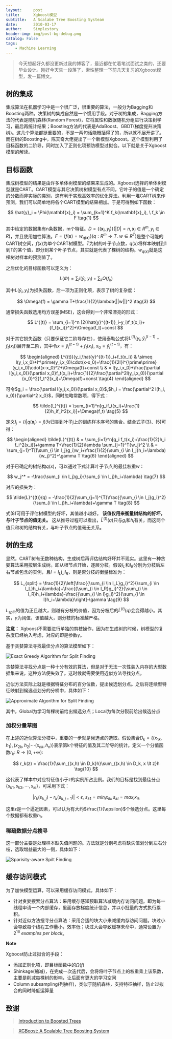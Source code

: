 ```yaml
---
layout:     post
title:      Xgboost模型
subtitle:   A Scalabe Tree Boosting Systeam
date:       2010-03-17
author:     Simplestory
header-img: img/post-bg-debug.png
catalog: False
tags:
    - Machine Learning
---
```


>今天想起好久都没更新过我的博客了，最近都在忙着笔试面试之类的，还要毕业设计。刚好今天告一段落了，索性整理一下前几天复习的Xgboost模型，发一篇博文。

## 树的集成

集成算法在机器学习中是一个很广泛，很重要的算法，一般分为Bagging和Boosting两种。决策树的集成自然是一个惯用手段。对于树的集成，Bagging方法的代表是随机森林(Random Forest)，它将属性和数据随机分组进行决策树学习，最后再统计结果；Boosting方法的代表是AdaBoost、GBDT(梯度提升决策树)。这几个算法都挺重要的，不是一两句话能概括得了的，所以就不展开讲了。而在树的Boosting中，陈天奇大佬提出了一个新模型Xgboost。这个模型利用了目标函数的二阶导，同时加入了正则化项预防模型过拟合。以下就是关于Xgboost模型的解读。

## 目标函数

集成树模型的结果是由许多单体树模型的结果来生成的。Xgboost选择的单体树模型就是CART。CART模型与其它决策树树模型有点不同，它叶子的值是一个确定的分数而非实际的类别，这有利于实现高效率的优化算法。利用一堆CART树来作预测，我们可以简单地将各个CART模型的结果相加。于是可得到如下函数：

$$
\hat{y}_i = \Phi(\mathbf{x}_i) = \sum_{k=1}^K f_k(\mathbf{x}_i), \ f_k \in F \tag{1}
$$

其中给定的数据集有n条数据，m个特征。$D = \{(\mathbf{x}_i, y_i)\} (|D| = n, \mathbf{x}_i \in R^m, y_i \in R)$，并且使用加性算法。$F = \{f(\mathbf{x})=w_{q(\mathbf{x})}\}(q: R^m \rightarrow T. \ w \in R^T)$是整个可能的CART树空间，$f(x)$为单个CART树模型。$T$为树的叶子节点数，$q(x)$将样本映射到1到T的某个值，即分到某个叶子节点，其实就是代表了棵树的结构。$w_{q(x)}$就是这棵树对样本的预测值了。

之后优化的目标函数可以定义为：

$$
L(\Phi) = \sum_i l(\hat{y}_i, y_i)+\sum_k \Omega(f_k) \tag{2}
$$

其中$L(\hat{y}_i,y_i)$为损失函数，后一项为正则化项，表示了树的复杂度：

$$
\Omega(f) = \gamma T+\frac{1}{2}\lambda{||w||}^2 \tag{3}
$$

通常损失函数选用均方误差(MSE)，这会得到一个非常漂亮的形式：

$$
L^{(t)} = \sum_{i=1}^n [2(\hat{y}^{(t-1)}_i-y_i)f_t(x_i)+{f_t(x_i)}^2]+\Omega(f_t)+const
$$

对于其它损失函数（只要保证它二阶导存在），使用泰勒公式将$L^{(t)}(y_i,\hat{y}^{(t-1)}_i+f_t(x_i))$展开至二阶，其中令$x=\hat{y}_i^{(t-1)}+f_t(x_i), \ x_0=\hat{y}_i^{(t-1)}$，有：

$$
\begin{aligned}
    L^{(t)}(y_i,\hat{y}^{(t-1)}_i+f_t(x_i)) & \simeq l(y_i,x_0)+l^\prime(y_i,x_0)\cdot(x-x_0)+\frac{1}{2!}l^{\prime\prime}(y_i,x_0)\cdot(x-x_0)^2+\Omega(f)+const \\
    & = l(y_i,x_0)+\frac{\partial l(y_i,x_0)}{\partial x_0}f_t(x_i)+\frac{1}{2}\frac{\partial^2l(y_i,x_0)}{\partial {x_0}^2}f_t^2(x_i)+\Omega(f)+const \tag{4}
\end{aligned} 
$$

可令$g_i = \frac{\partial l(y_i,x_0)}{\partial x_0}$,$h_i = \frac{\partial^2 l(h_i, x_0)}{\partial^2 x_0}$，同时忽略常数项，得下式：

$$
\tilde{L}^{(t)} = \sum_{i=1}^n[g_if_t(x_i)+\frac{1}{2}h_if_i^2(x_i)]+\Omega(f_t) \tag{5}
$$

定义$I_j = \{i|q(\mathbf{x}_i) = j\}$为归类到叶子j上的训练样本序号的集合。结合式子(3)、(5)可得：

$$
\begin{aligned}
    \tilde{L}^{(t)} & = \sum_{i=1}^n[g_i f_t(x_i)+\frac{1}{2}h_i f_i^2(x_i)]+\gamma T+\frac{1}{2}\lambda \sum_{j=1}^T{w_j}^2 \\
    & = \sum_{j=1}^T[(\sum_{i \in I_j}g_i)w_i+\frac{1}{2}(\sum_{i \in I_j}h_i+\lambda){w_j}^2]+\gamma T \tag{6}
\end{aligned}
$$

对于已确定的树结构$q(x)$，可以通过下式计算叶子节点j的最佳权重$w$：

$$
w_j^* = -\frac{\sum_{i \in I_j}g_i}{\sum_{i \in I_j}h_i+\lambda} \tag{7}
$$

对应的损失为：

$$
\tilde{L}^{(t)}(q) = -\frac{1}{2}\sum_{j=1}^{T}\frac{{\sum_{i \in I_j}g_i}^2}{\sum_{i \in I_j}h_i+\lambda}+\gamma T \tag{8}
$$

式(8)可用于评估树模型的好坏，其值越小越好。
**该值仅用来衡量树结构的好坏，与叶子节点的值无关。**
这从推导过程可以看出，$\tilde{L}^{(t)}(q)$只与$g_i$和$h_i$有关，而这两个值只和树的结构有关，与叶子节点的值毫无关系。

## 树的生成

显然，CART树有无数种结构，生成树后再评估结构好坏并不现实。这里有一种贪婪算法采用按层生成树。即从根节点开始，逐层分枝。假设$I_L$和$I_R$分别为分枝后左右节点包含的实例，且$I = I_L \bigcup I_R$，则是否分枝的衡量标准为：

$$
L_{split} = \frac{1}{2}\left[\frac{{\sum_{i \in I_L}g_i}^2}{\sum_{i \in I_L}h_i+\lambda}+\frac{{\sum_{i \in I_R}g_i}^2}{\sum_{i \in I_R}h_i+\lambda}-\frac{{\sum_{i \in I}g_i}^2}{\sum_{i \in I}h_i+\lambda}\right]-\gamma \tag{9}
$$

$L_{split}$的值为正且越大，则越有分枝的价值，因为分枝后的$\tilde{L}^{(t)}(q)$会变得越小。其实，$\gamma$为阈值，该值越大，则分枝的标准越严格。

**注意：** Xgboost不需要进行单独的剪枝操作，因为在生成树的时候，树模型的复杂度已经纳入考虑，对应的即是参数$\gamma$。

基于贪婪算法寻找最佳分点的算法模型如下：

![Exact Greedy Algorithm for Split Finding](https://raw.githubusercontent.com/simplestory/simplestory.github.io/master/img/2019-03-17-Xgboost_greedy.png)

贪婪算法寻找分点是一种十分有效的算法，但是对于无法一次性装入内存的大型数据集来说，这种方法便失效了。这时候就需要使用近似方法寻找分点。

近似方法实际上就是根据特征分布的百分位数，提出候选划分点。之后将连续型特征映射到候选点划分的分桶中，具体如下：

![Approximate Algorithm for Split Finding](https://raw.githubusercontent.com/simplestory/simplestory.github.io/master/img/2019-03-17-Xgboost_approximate.png)

其中，Global为学习每棵树前给出候选分点；Local为每次分裂前给出候选分点

### 加权分量草图

在上述的近似算法分枝中，重要的一步就是候选点的选取。假设集合$D_k=\{(x_{1k},h_1),(x_{2k},h_2)\cdots(x_{nk},h_n)\}$表示第k个特征的值及其二阶导的统计。定义一个分值函数$r_k: \ R \rightarrow [0,+\infty)$:

$$
r_k(z) = \frac{1}{\sum_{(x,h) \in D_k}h}\sum_{(x,h) \in D_k, x \lt z}h \tag{10}
$$

这代表了样本中对应特征值小于z的实例所占比例。我们的目标是找到最佳分点$\{s_{k1},s_{k2},\cdots,s_{kl}\}$，可采用下式：

$$
|r_k(s_{k,j})-r_k(s_{k,j+1})| \lt \epsilon, \ s_{k1}=min_i x_{ik}, s_{kl}=max_i x_{ik} \tag{11}
$$

这里$\epsilon$是一个逼近因素，可以认为有大约$\frac{1}{\epsilon}$个候选分点。这里每个数据都有权重$h_i$。

### 稀疏数据分点搜寻

这一部分主要是处理样本缺失值问题的。方法就是分别考虑将缺失值划分到左右分枝，选取增益最大的一侧，具体如下：

![Sparisity-aware Spilt Finding](https://raw.githubusercontent.com/simplestory/simplestory.github.io/master/img/2019-03-17-Xgboost_sparsity.png)

## 缓存访问模式

为了加快模型运算，可以采用缓存访问模式，具体如下：
- 针对贪婪搜索分点算法：采用缓存感知预取算法减缓内存访问问题。即为每一线程申请一个内部缓存，里面存放梯度统计信息，并以小批量的方式执行累积。
- 针对近似方法搜寻分点算法：采用合适的块大小来减缓内存访问问题。块过小会导致每个线程工作量小，效率低；块过大会导致缓存未命中，通常设置为$2^{16}  \ examples \ per \ block$。

**Note**

Xgboost防止过拟合的手段：
- 添加正则化项，即目标函数中的$\Omega(f)$
- Shinkage(缩减)，在完成一次迭代后，会将将叶子节点上的权重乘上该系数，主要是削减每棵树的影响，让后面有更大的学习空间
- Column subsampling(列抽样)，类似于随机森林，支持特征抽样，防止过拟合的同时降低运算量
  
## 致谢

>[Introduction to Boosted Trees](https://xgboost.readthedocs.io/en/latest/tutorials/model.html)

>[XGBoost: A Scalable Tree Boosting System](https://www.kdd.org/kdd2016/papers/files/rfp0697-chenAemb.pdf)